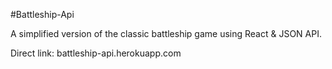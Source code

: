 #Battleship-Api

A simplified version of the classic battleship game using React & JSON API.

Direct link: battleship-api.herokuapp.com
